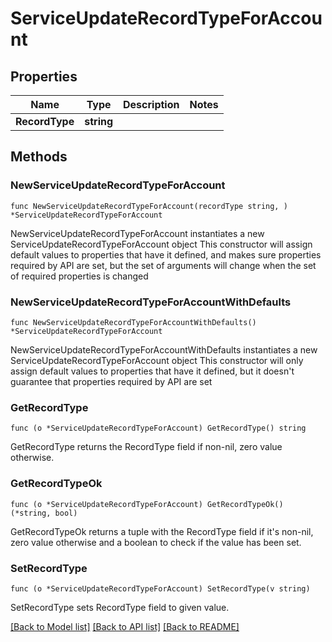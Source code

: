 # ServiceUpdateRecordTypeForAccount

## Properties

Name | Type | Description | Notes
------------ | ------------- | ------------- | -------------
**RecordType** | **string** |  | 

## Methods

### NewServiceUpdateRecordTypeForAccount

`func NewServiceUpdateRecordTypeForAccount(recordType string, ) *ServiceUpdateRecordTypeForAccount`

NewServiceUpdateRecordTypeForAccount instantiates a new ServiceUpdateRecordTypeForAccount object
This constructor will assign default values to properties that have it defined,
and makes sure properties required by API are set, but the set of arguments
will change when the set of required properties is changed

### NewServiceUpdateRecordTypeForAccountWithDefaults

`func NewServiceUpdateRecordTypeForAccountWithDefaults() *ServiceUpdateRecordTypeForAccount`

NewServiceUpdateRecordTypeForAccountWithDefaults instantiates a new ServiceUpdateRecordTypeForAccount object
This constructor will only assign default values to properties that have it defined,
but it doesn't guarantee that properties required by API are set

### GetRecordType

`func (o *ServiceUpdateRecordTypeForAccount) GetRecordType() string`

GetRecordType returns the RecordType field if non-nil, zero value otherwise.

### GetRecordTypeOk

`func (o *ServiceUpdateRecordTypeForAccount) GetRecordTypeOk() (*string, bool)`

GetRecordTypeOk returns a tuple with the RecordType field if it's non-nil, zero value otherwise
and a boolean to check if the value has been set.

### SetRecordType

`func (o *ServiceUpdateRecordTypeForAccount) SetRecordType(v string)`

SetRecordType sets RecordType field to given value.



[[Back to Model list]](../README.md#documentation-for-models) [[Back to API list]](../README.md#documentation-for-api-endpoints) [[Back to README]](../README.md)


